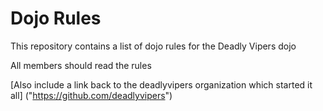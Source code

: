 Dojo Rules
==========

This repository contains a list of dojo rules for the Deadly Vipers dojo

All members should read the rules

[Also include a link back to the deadlyvipers organization which started it all] ("https://github.com/deadlyvipers")
